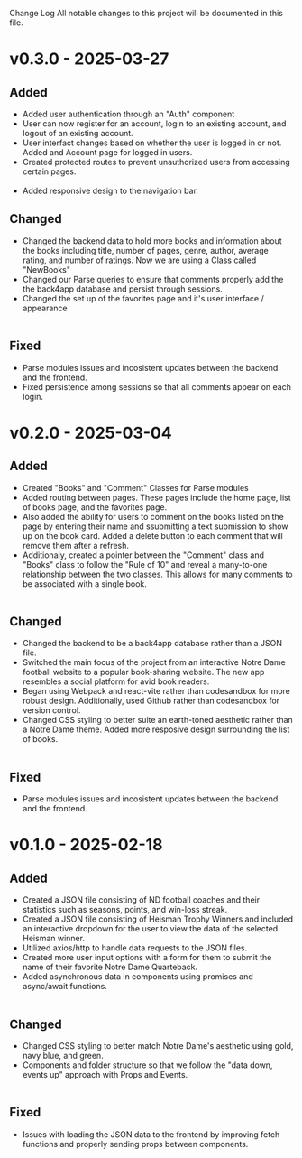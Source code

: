 Change Log
All notable changes to this project will be documented in this file.
# v0.3.0 - 2025-03-27 </br>
## Added
- Added user authentication through an "Auth" component
- User can now register for an account, login to an existing account, and logout of an existing account.
- User interfact changes based on whether the user is logged in or not. Added and Account page for logged in users. 
- Created protected routes to prevent unauthorized users from accessing certain pages. </br> </br>
- Added responsive design to the navigation bar. 
## Changed 
- Changed the backend data to hold more books and information about the books including title, number of pages, genre, author, average rating, and number of ratings. Now we are using a Class called "NewBooks"
- Changed our Parse queries to ensure that comments properly add the the back4app database and persist through sessions.
- Changed the set up of the favorites page and it's user interface / appearance </br> </br>
## Fixed 
- Parse modules issues and incosistent updates between the backend and the frontend.
- Fixed persistence among sessions so that all comments appear on each login.
# v0.2.0 - 2025-03-04 </br>
## Added
- Created "Books" and "Comment" Classes for Parse modules
- Added routing between pages. These pages include the home page, list of books page, and the favorites page.
- Also added the ability for users to comment on the books listed on the page by entering their name and ssubmitting a text submission to show up on the book card. Added a delete button to each comment that will remove them after a refresh. 
- Additionaly, created a pointer between the "Comment" class and "Books" class to follow the "Rule of 10" and reveal a many-to-one relationship between the two classes. This allows for many comments to be associated with a single book. </br> </br>
## Changed 
- Changed the backend to be a back4app database rather than a JSON file.
- Switched the main focus of the project from an interactive Notre Dame football website to a popular book-sharing website. The new app resembles a social platform for avid book readers. 
- Began using Webpack and react-vite rather than codesandbox for more robust design. Additionally, used Github rather than codesandbox for version control.
- Changed CSS styling to better suite an earth-toned aesthetic rather than a Notre Dame theme. Added more resposive design surrounding the list of books. </br> </br>
## Fixed 
- Parse modules issues and incosistent updates between the backend and the frontend.

# v0.1.0 - 2025-02-18 </br>
## Added
- Created a JSON file consisting of ND football coaches and their statistics such as seasons, points, and win-loss streak.
- Created a JSON file consisting of Heisman Trophy Winners and included an interactive dropdown for the user to view the data of the selected Heisman winner.
- Utilized axios/http to handle data requests to the JSON files.
- Created more user input options with a form for them to submit the name of their favorite Notre Dame Quarteback.
- Added asynchronous data in components using promises and async/await functions. </br> </br>
## Changed
- Changed CSS styling to better match Notre Dame's aesthetic using gold, navy blue, and green.
- Components and folder structure so that we follow the "data down, events up" approach with Props and Events. </br> </br>
## Fixed
- Issues with loading the JSON data to the frontend by improving fetch functions and properly sending props between components. </br>

